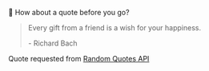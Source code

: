 📣 How about a quote before you go?

> Every gift from a friend is a wish for your happiness.
>
> <p>- Richard Bach</p>

Quote requested from [Random Quotes API](https://github.com/lukePeavey/quotable)

